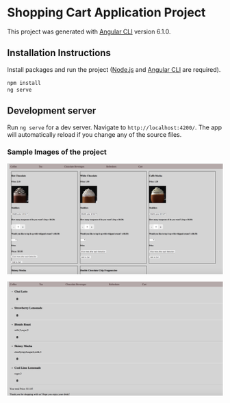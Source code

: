# Shopping Cart Application Project

This project was generated with [Angular CLI](https://github.com/angular/angular-cli) version 6.1.0.

## Installation Instructions

Install packages and run the project ([Node.js](https://nodejs.org/en/) and [Angular CLI](https://github.com/angular/angular-cli) are required).
```shell
npm install
ng serve
```

## Development server

Run `ng serve` for a dev server. Navigate to `http://localhost:4200/`. The app will automatically reload if you change any of the source files.

### Sample Images of the project

![Desktop Mock-up](src/assets/images/chocolate_beverages_snapshot.png)

![Desktop Mock-up](src/assets/images/cart_snapshot.png)
